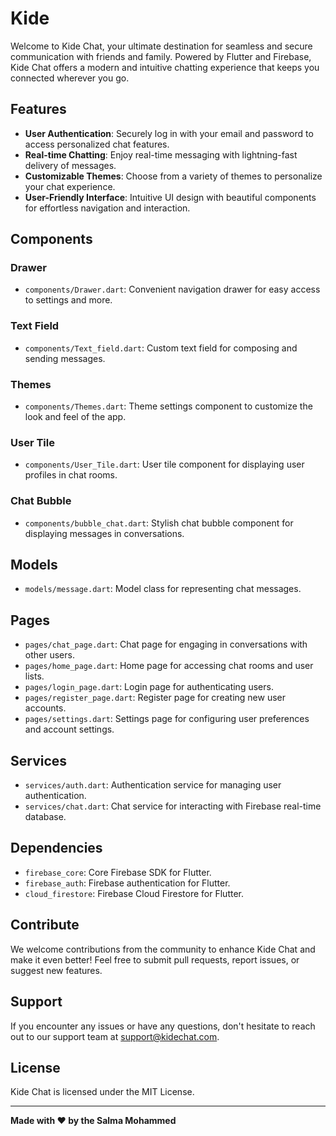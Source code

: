 # Kide



Welcome to Kide Chat, your ultimate destination for seamless and secure communication with friends and family. Powered by Flutter and Firebase, Kide Chat offers a modern and intuitive chatting experience that keeps you connected wherever you go.

## Features

- **User Authentication**: Securely log in with your email and password to access personalized chat features.
- **Real-time Chatting**: Enjoy real-time messaging with lightning-fast delivery of messages.
- **Customizable Themes**: Choose from a variety of themes to personalize your chat experience.
- **User-Friendly Interface**: Intuitive UI design with beautiful components for effortless navigation and interaction.

## Components

### Drawer

- `components/Drawer.dart`: Convenient navigation drawer for easy access to settings and more.

### Text Field

- `components/Text_field.dart`: Custom text field for composing and sending messages.

### Themes

- `components/Themes.dart`: Theme settings component to customize the look and feel of the app.

### User Tile

- `components/User_Tile.dart`: User tile component for displaying user profiles in chat rooms.

### Chat Bubble

- `components/bubble_chat.dart`: Stylish chat bubble component for displaying messages in conversations.

## Models

- `models/message.dart`: Model class for representing chat messages.

## Pages

- `pages/chat_page.dart`: Chat page for engaging in conversations with other users.
- `pages/home_page.dart`: Home page for accessing chat rooms and user lists.
- `pages/login_page.dart`: Login page for authenticating users.
- `pages/register_page.dart`: Register page for creating new user accounts.
- `pages/settings.dart`: Settings page for configuring user preferences and account settings.

## Services

- `services/auth.dart`: Authentication service for managing user authentication.
- `services/chat.dart`: Chat service for interacting with Firebase real-time database.

## Dependencies

- `firebase_core`: Core Firebase SDK for Flutter.
- `firebase_auth`: Firebase authentication for Flutter.
- `cloud_firestore`: Firebase Cloud Firestore for Flutter.

## Contribute

We welcome contributions from the community to enhance Kide Chat and make it even better! Feel free to submit pull requests, report issues, or suggest new features.

## Support

If you encounter any issues or have any questions, don't hesitate to reach out to our support team at support@kidechat.com.

## License

Kide Chat is licensed under the MIT License. 

---

**Made with ❤️ by the Salma Mohammed**
